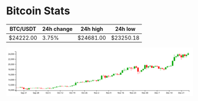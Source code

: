 # Bitcoin Stats

BTC/USDT|24h change|24h high|24h low|
|---|---|---|---|
|$24222.00|3.75%|$24681.00|$23250.18|

<img src="./chart.svg">
